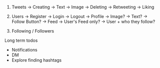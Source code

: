 1. Tweets
    -> Creating
    -> Text
    -> Image
    -> Deleting
    -> Retweeting
    -> Liking

2. Users
    -> Register
    -> Login
    -> Logout
    -> Profile
    -> Image?
    -> Text?
    -> Follow Button?
    -> Feed
    -> User's Feed only?
    -> User + who they follow?


3. Following / Followers

Long term todos
- Notifications
- DM
- Explore finding hashtags
